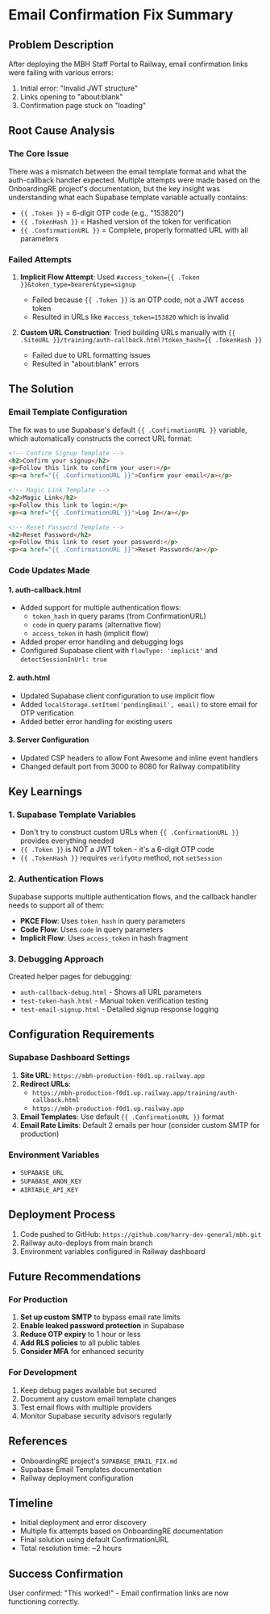 # Email Confirmation Fix Summary

## Problem Description
After deploying the MBH Staff Portal to Railway, email confirmation links were failing with various errors:
1. Initial error: "Invalid JWT structure"
2. Links opening to "about:blank"
3. Confirmation page stuck on "loading"

## Root Cause Analysis

### The Core Issue
There was a mismatch between the email template format and what the auth-callback handler expected. Multiple attempts were made based on the OnboardingRE project's documentation, but the key insight was understanding what each Supabase template variable actually contains:

- `{{ .Token }}` = 6-digit OTP code (e.g., "153820")
- `{{ .TokenHash }}` = Hashed version of the token for verification
- `{{ .ConfirmationURL }}` = Complete, properly formatted URL with all parameters

### Failed Attempts
1. **Implicit Flow Attempt**: Used `#access_token={{ .Token }}&token_type=bearer&type=signup`
   - Failed because `{{ .Token }}` is an OTP code, not a JWT access token
   - Resulted in URLs like `#access_token=153820` which is invalid

2. **Custom URL Construction**: Tried building URLs manually with `{{ .SiteURL }}/training/auth-callback.html?token_hash={{ .TokenHash }}`
   - Failed due to URL formatting issues
   - Resulted in "about:blank" errors

## The Solution

### Email Template Configuration
The fix was to use Supabase's default `{{ .ConfirmationURL }}` variable, which automatically constructs the correct URL format:

```html
<!-- Confirm Signup Template -->
<h2>Confirm your signup</h2>
<p>Follow this link to confirm your user:</p>
<p><a href="{{ .ConfirmationURL }}">Confirm your email</a></p>

<!-- Magic Link Template -->
<h2>Magic Link</h2>
<p>Follow this link to login:</p>
<p><a href="{{ .ConfirmationURL }}">Log In</a></p>

<!-- Reset Password Template -->
<h2>Reset Password</h2>
<p>Follow this link to reset your password:</p>
<p><a href="{{ .ConfirmationURL }}">Reset Password</a></p>
```

### Code Updates Made

#### 1. auth-callback.html
- Added support for multiple authentication flows:
  - `token_hash` in query params (from ConfirmationURL)
  - `code` in query params (alternative flow)
  - `access_token` in hash (implicit flow)
- Added proper error handling and debugging logs
- Configured Supabase client with `flowType: 'implicit'` and `detectSessionInUrl: true`

#### 2. auth.html
- Updated Supabase client configuration to use implicit flow
- Added `localStorage.setItem('pendingEmail', email)` to store email for OTP verification
- Added better error handling for existing users

#### 3. Server Configuration
- Updated CSP headers to allow Font Awesome and inline event handlers
- Changed default port from 3000 to 8080 for Railway compatibility

## Key Learnings

### 1. Supabase Template Variables
- Don't try to construct custom URLs when `{{ .ConfirmationURL }}` provides everything needed
- `{{ .Token }}` is NOT a JWT token - it's a 6-digit OTP code
- `{{ .TokenHash }}` requires `verifyOtp` method, not `setSession`

### 2. Authentication Flows
Supabase supports multiple authentication flows, and the callback handler needs to support all of them:
- **PKCE Flow**: Uses `token_hash` in query parameters
- **Code Flow**: Uses `code` in query parameters
- **Implicit Flow**: Uses `access_token` in hash fragment

### 3. Debugging Approach
Created helper pages for debugging:
- `auth-callback-debug.html` - Shows all URL parameters
- `test-token-hash.html` - Manual token verification testing
- `test-email-signup.html` - Detailed signup response logging

## Configuration Requirements

### Supabase Dashboard Settings
1. **Site URL**: `https://mbh-production-f0d1.up.railway.app`
2. **Redirect URLs**: 
   - `https://mbh-production-f0d1.up.railway.app/training/auth-callback.html`
   - `https://mbh-production-f0d1.up.railway.app`
3. **Email Templates**: Use default `{{ .ConfirmationURL }}` format
4. **Email Rate Limits**: Default 2 emails per hour (consider custom SMTP for production)

### Environment Variables
- `SUPABASE_URL`
- `SUPABASE_ANON_KEY`
- `AIRTABLE_API_KEY`

## Deployment Process
1. Code pushed to GitHub: `https://github.com/harry-dev-general/mbh.git`
2. Railway auto-deploys from main branch
3. Environment variables configured in Railway dashboard

## Future Recommendations

### For Production
1. **Set up custom SMTP** to bypass email rate limits
2. **Enable leaked password protection** in Supabase
3. **Reduce OTP expiry** to 1 hour or less
4. **Add RLS policies** to all public tables
5. **Consider MFA** for enhanced security

### For Development
1. Keep debug pages available but secured
2. Document any custom email template changes
3. Test email flows with multiple providers
4. Monitor Supabase security advisors regularly

## References
- OnboardingRE project's `SUPABASE_EMAIL_FIX.md`
- Supabase Email Templates documentation
- Railway deployment configuration

## Timeline
- Initial deployment and error discovery
- Multiple fix attempts based on OnboardingRE documentation
- Final solution using default ConfirmationURL
- Total resolution time: ~2 hours

## Success Confirmation
User confirmed: "This worked!" - Email confirmation links are now functioning correctly.